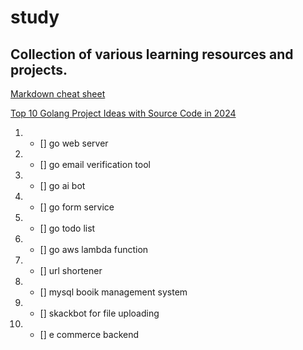 # study
Collection of various learning resources and projects.
---
[Markdown cheat sheet](https://www.markdownguide.org/cheat-sheet/)

[Top 10 Golang Project Ideas with Source Code in 2024](https://www.geeksforgeeks.org/golang-project-ideas/)

1. - [] go web server
2. - [] go email verification tool
3. - [] go ai bot
4. - [] go form service
5. - [] go todo list
6. - [] go aws lambda function
7. - [] url shortener
8. - [] mysql booik management system
9. - [] skackbot for file uploading
10. - [] e commerce backend